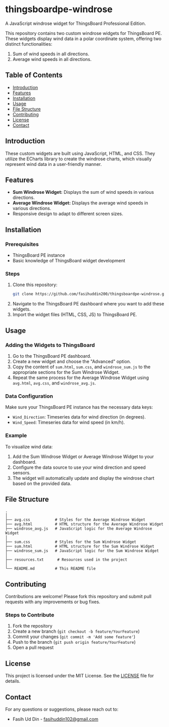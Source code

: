 # thingsboardpe-windrose
A JavaScript windrose widget for ThingsBoard Professional Edition.

This repository contains two custom windrose widgets for ThingsBoard PE. These widgets display wind data in a polar coordinate system, offering two distinct functionalities: 
1. Sum of wind speeds in all directions.
2. Average wind speeds in all directions.

## Table of Contents
- [Introduction](#introduction)
- [Features](#features)
- [Installation](#installation)
- [Usage](#usage)
- [File Structure](#file-structure)
- [Contributing](#contributing)
- [License](#license)
- [Contact](#contact)

## Introduction
These custom widgets are built using JavaScript, HTML, and CSS. They utilize the ECharts library to create the windrose charts, which visually represent wind data in a user-friendly manner.

## Features
- **Sum Windrose Widget:** Displays the sum of wind speeds in various directions.
- **Average Windrose Widget:** Displays the average wind speeds in various directions.
- Responsive design to adapt to different screen sizes.

## Installation
### Prerequisites
- ThingsBoard PE instance
- Basic knowledge of ThingsBoard widget development

### Steps
1. Clone this repository:
    ```sh
    git clone https://github.com/fasihuddin200/thingsboardpe-windrose.git
    ```
2. Navigate to the ThingsBoard PE dashboard where you want to add these widgets.
3. Import the widget files (HTML, CSS, JS) to ThingsBoard PE.

## Usage
### Adding the Widgets to ThingsBoard
1. Go to the ThingsBoard PE dashboard.
2. Create a new widget and choose the "Advanced" option.
3. Copy the content of `sum.html`, `sum.css`, and `windrose_sum.js` to the appropriate sections for the Sum Windrose Widget.
4. Repeat the same process for the Average Windrose Widget using `avg.html`, `avg.css`, and `windrose_avg.js`.

### Data Configuration
Make sure your ThingsBoard PE instance has the necessary data keys:
- `Wind_Direction`: Timeseries data for wind direction (in degrees).
- `Wind_Speed`: Timeseries data for wind speed (in km/h).

### Example
To visualize wind data:
1. Add the Sum Windrose Widget or Average Windrose Widget to your dashboard.
2. Configure the data source to use your wind direction and speed sensors.
3. The widget will automatically update and display the windrose chart based on the provided data.

## File Structure
```
.
│
├── avg.css           # Styles for the Average Windrose Widget
├── avg.html          # HTML structure for the Average Windrose Widget
├── windrose_avg.js   # JavaScript logic for the Average Windrose Widget
│
├── sum.css           # Styles for the Sum Windrose Widget
├── sum.html          # HTML structure for the Sum Windrose Widget
├── windrose_sum.js   # JavaScript logic for the Sum Windrose Widget
│
├── resources.txt      # Resources used in the project
│
└── README.md         # This README file
```

## Contributing
Contributions are welcome! Please fork this repository and submit pull requests with any improvements or bug fixes.

### Steps to Contribute
1. Fork the repository
2. Create a new branch (`git checkout -b feature/YourFeature`)
3. Commit your changes (`git commit -m 'Add some feature'`)
4. Push to the branch (`git push origin feature/YourFeature`)
5. Open a pull request

## License
This project is licensed under the MIT License. See the [LICENSE](LICENSE) file for details.

## Contact
For any questions or suggestions, please reach out to:
- Fasih Ud Din - [fasihuddin102@gmail.com](mailto:fasihuddin102@gmail.com)
